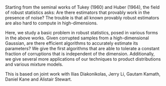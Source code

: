 Starting from the seminal works of Tukey (1960) and Huber (1964), the field of robust statistics asks: Are there estimators that provably work in the presence of noise?  The trouble is that all known provably robust estimators are also hard to compute in high-dimensions.

Here, we study a basic problem in robust statistics, posed in various forms in the above works.  Given corrupted samples from a high-dimensional Gaussian, are there efficient algorithms to accurately estimate its parameters?  We give the first algorithms that are able to tolerate a constant fraction of corruptions that is independent of the dimension.  Additionally, we give several more applications of our techniques to product distributions and various mixture models.

This is based on joint work with Ilias Diakonikolas, Jerry Li, Gautam Kamath, Daniel Kane and Alistair Stewart.
